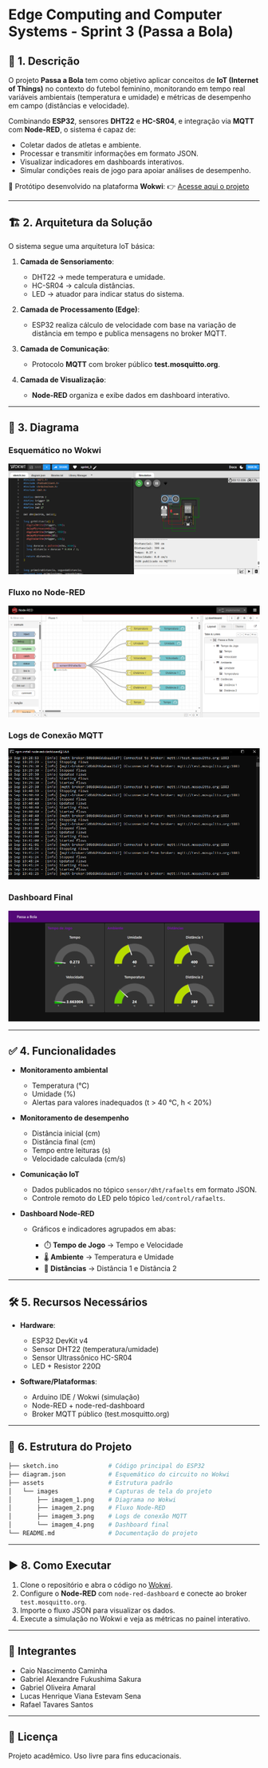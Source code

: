 # Edge Computing and Computer Systems - Sprint 3 (Passa a Bola)

## 🧠 1. Descrição

O projeto **Passa a Bola** tem como objetivo aplicar conceitos de **IoT (Internet of Things)** no contexto do futebol feminino, monitorando em tempo real variáveis ambientais (temperatura e umidade) e métricas de desempenho em campo (distâncias e velocidade).

Combinando **ESP32**, sensores **DHT22** e **HC-SR04**, e integração via **MQTT** com **Node-RED**, o sistema é capaz de:

* Coletar dados de atletas e ambiente.
* Processar e transmitir informações em formato JSON.
* Visualizar indicadores em dashboards interativos.
* Simular condições reais de jogo para apoiar análises de desempenho.

📌 Protótipo desenvolvido na plataforma **Wokwi**:
👉 [Acesse aqui o projeto](https://wokwi.com/projects/442284840585644033)

---

## 🏗️ 2. Arquitetura da Solução

O sistema segue uma arquitetura IoT básica:

1. **Camada de Sensoriamento**:

   * DHT22 → mede temperatura e umidade.
   * HC-SR04 → calcula distâncias.
   * LED → atuador para indicar status do sistema.

2. **Camada de Processamento (Edge)**:

   * ESP32 realiza cálculo de velocidade com base na variação de distância em tempo e publica mensagens no broker MQTT.

3. **Camada de Comunicação**:

   * Protocolo **MQTT** com broker público **test.mosquitto.org**.

4. **Camada de Visualização**:

   * **Node-RED** organiza e exibe dados em dashboard interativo.

---

## 🔌 3. Diagrama

### Esquemático no Wokwi

![Diagrama no Wokwi](assets/src/images/imagem_1.png)

### Fluxo no Node-RED

![Fluxo Node-RED](assets/src/images/imagem_2.png)

### Logs de Conexão MQTT

![Console MQTT](assets/src/images/imagem_3.png)

### Dashboard Final

![Dashboard](assets/src/images/imagem_4.png)

---

## ✅ 4. Funcionalidades

* **Monitoramento ambiental**

  * Temperatura (°C)
  * Umidade (%)
  * Alertas para valores inadequados (t > 40 °C, h < 20%)

* **Monitoramento de desempenho**

  * Distância inicial (cm)
  * Distância final (cm)
  * Tempo entre leituras (s)
  * Velocidade calculada (cm/s)

* **Comunicação IoT**

  * Dados publicados no tópico `sensor/dht/rafaelts` em formato JSON.
  * Controle remoto do LED pelo tópico `led/control/rafaelts`.

* **Dashboard Node-RED**

  * Gráficos e indicadores agrupados em abas:

    * ⏱️ **Tempo de Jogo** → Tempo e Velocidade
    * 🌡️ **Ambiente** → Temperatura e Umidade
    * 📏 **Distâncias** → Distância 1 e Distância 2

---

## 🛠️ 5. Recursos Necessários

* **Hardware**:

  * ESP32 DevKit v4
  * Sensor DHT22 (temperatura/umidade)
  * Sensor Ultrassônico HC-SR04
  * LED + Resistor 220Ω

* **Software/Plataformas**:

  * Arduino IDE / Wokwi (simulação)
  * Node-RED + node-red-dashboard
  * Broker MQTT público (test.mosquitto.org)

---

## 📂 6. Estrutura do Projeto

```bash
├── sketch.ino              # Código principal do ESP32
├── diagram.json            # Esquemático do circuito no Wokwi
├── assets                  # Estrutura padrão
│   └── images              # Capturas de tela do projeto
│       ├── imagem_1.png    # Diagrama no Wokwi
│       ├── imagem_2.png    # Fluxo Node-RED
│       ├── imagem_3.png    # Logs de conexão MQTT
│       └── imagem_4.png    # Dashboard final
└── README.md               # Documentação do projeto
```

---

## ▶️ 8. Como Executar

1. Clone o repositório e abra o código no [Wokwi](https://wokwi.com).
2. Configure o **Node-RED** com `node-red-dashboard` e conecte ao broker `test.mosquitto.org`.
3. Importe o fluxo JSON para visualizar os dados.
4. Execute a simulação no Wokwi e veja as métricas no painel interativo.

---

## 👥 Integrantes

- Caio Nascimento Caminha
- Gabriel Alexandre Fukushima Sakura
- Gabriel Oliveira Amaral
- Lucas Henrique Viana Estevam Sena
- Rafael Tavares Santos

---

## 📜 Licença

Projeto acadêmico. Uso livre para fins educacionais.